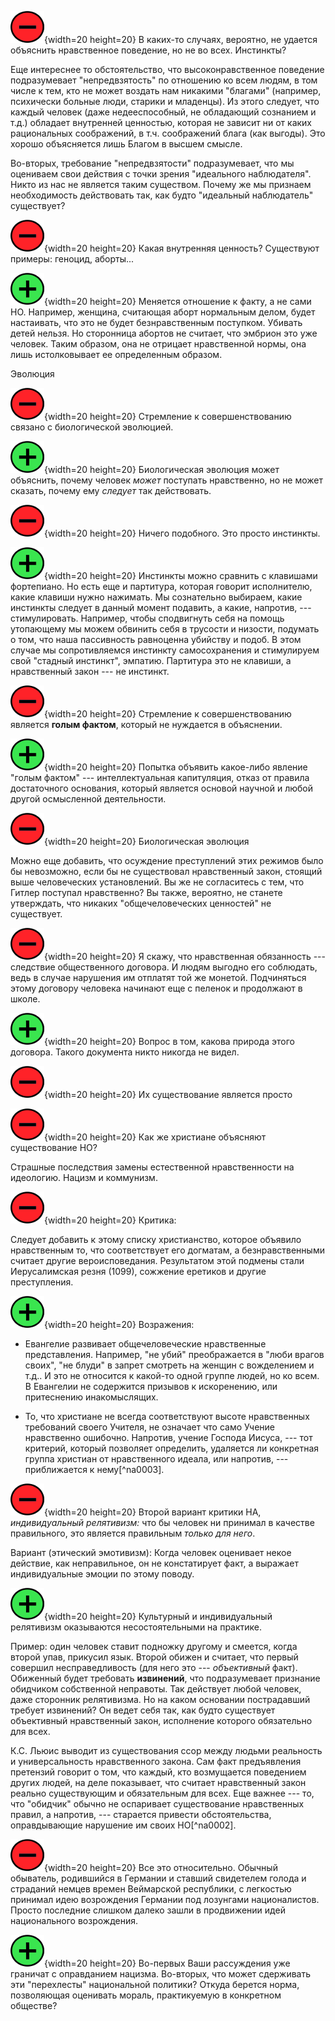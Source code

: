 
![](../image/a_letter03.png){width=20 height=20}    В каких-то случаях, вероятно, не удается объяснить нравственное поведение, но не во всех. Инстинкты? 

Еще интереснее то обстоятельство, что высоконравственное поведение подразумевает "непредвзятость" по отношению ко всем людям, в том числе к тем, кто не может воздать нам никакими "благами" (например, психически больные люди, старики и младенцы). Из этого следует, что каждый человек (даже недееспособный, не обладающий сознанием и т.д.) обладает внутренней ценностью, которая не зависит ни от каких рациональных соображений, в т.ч. соображений блага (как выгоды). Это хорошо объясняется лишь Благом в высшем смысле.

Во-вторых, требование "непредвзятости" подразумевает, что мы оцениваем свои действия с точки зрения "идеального наблюдателя". Никто из нас не является таким существом. Почему же мы признаем необходимость действовать так, как будто "идеальный наблюдатель" существует?

![](../image/a_letter03.png){width=20 height=20}     Какая внутренняя ценность? Существуют примеры: геноцид, аборты...

![](../image/cross05.png){width=20 height=20}   Меняется отношение к факту, а не сами НО. Например, женщина, считающая аборт нормальным делом, будет настаивать, что это не будет безнравственным поступком. Убивать детей нельзя. Но сторонница абортов не считает, что эмбрион это уже человек. Таким образом, она не отрицает нравственной нормы, она лишь истолковывает ее определенным образом.



Эволюция


![](../image/a_letter03.png){width=20 height=20}    Стремление к совершенствованию связано с биологической эволюцией.

![](../image/cross05.png){width=20 height=20}    Биологическая эволюция может объяснить, почему человек *может* поступать нравственно, но не может сказать, почему ему *следует* так действовать.

![](../image/a_letter03.png){width=20 height=20}     Ничего подобного. Это просто инстинкты.

![](../image/cross05.png){width=20 height=20}    Инстинкты можно сравнить с  клавишами фортепиано. Но есть еще и партитура, которая говорит исполнителю, какие клавиши нужно нажимать. Мы сознательно выбираем, какие инстинкты следует в данный момент подавить, а какие, напротив, --- стимулировать. Например, чтобы сподвигнуть себя на помощь утопающему мы можем обвинить себя в трусости и низости, подумать о том, что наша пассивность равноценна убийству и подоб. В этом случае мы сопротивляемся инстинкту самосохранения и стимулируем свой "стадный инстинкт", эмпатию. Партитура это не клавиши, а нравственный закон --- не инстинкт.





![](../image/a_letter03.png){width=20 height=20}     Стремление к совершенствованию является **голым фактом**, который не нуждается в объяснении.  

![](../image/cross05.png){width=20 height=20}     Попытка объявить какое-либо явление "голым фактом" --- интеллектуальная капитуляция, отказ от правила достаточного основания, который является основой научной и любой другой осмысленной деятельности. 

![](../image/a_letter03.png){width=20 height=20}     Биологическая эволюция

Можно еще добавить, что осуждение преступлений этих режимов было бы невозможно, если бы не существовал нравственный закон, стоящий выше человеческих установлений. Вы же не согласитесь с тем, что Гитлер поступал нравственно? Вы также, вероятно, не станете утверждать, что никаких "общечеловеческих ценностей" не существует.

![](../image/a_letter03.png){width=20 height=20}     Я скажу, что нравственная обязанность --- следствие общественного договора. И людям выгодно его соблюдать, ведь в случае нарушения им отплатят той же монетой. Подчиняться этому договору человека начинают еще с пеленок и продолжают в школе.

![](../image/cross05.png){width=20 height=20}   Вопрос в том, какова природа этого договора. Такого документа никто никогда не видел.



![](../image/a_letter03.png){width=20 height=20}     Их существование является просто 

 ![](../image/a_letter03.png){width=20 height=20}    Как же христиане объясняют существование НО? 





Страшные последствия замены естественной нравственности на идеологию. Нацизм и коммунизм.

![](../image/a_letter03.png){width=20 height=20}    Критика: 

Следует добавить к этому списку христианство, которое объявило нравственным то, что соответствует его догматам, а безнравственными считает другие вероисповедания. Результатом этой подмены стали Иерусалимская резня (1099), сожжение еретиков и другие преступления.

![](../image/cross05.png){width=20 height=20}     Возражения:

* Евангелие развивает общечеловеческие нравственные представления. Например, "не убий" преображается в "люби врагов своих", "не блуди" в запрет смотреть на женщин с вожделением и т.д.. И это не относится к какой-то одной группе людей, но ко всем. В Евангелии не содержится призывов к искоренению, или притеснению инакомыслящих.

* То, что христиане не всегда соответствуют высоте нравственных требований своего Учителя, не означает что само Учение нравственно ошибочно. Напротив, учение Господа Иисуса, --- тот критерий, который позволяет определить, удаляется ли конкретная группа христиан от нравственного идеала, или напротив, --- приближается к нему[^na0003].

![](../image/a_letter03.png){width=20 height=20}     Второй вариант критики НА, *индивидуальный релятивизм:* что бы человек ни принимал в качестве правильного, это является правильным *только для него*.

Вариант (этический эмотивизм): Когда человек оценивает некое действие, как неправильное, он не констатирует факт, а выражает индивидуальные эмоции по этому поводу.

![](../image/cross05.png){width=20 height=20}          Культурный и индивидуальный релятивизм оказываются несостоятельными на практике.

Пример: один человек ставит подножку другому и смеется, когда второй упав, прикусил язык. Второй обижен и считает, что первый совершил несправедливость (для него это --- *объективный* факт). Обиженный будет требовать **извинений**, что подразумевает признание обидчиком собственной неправоты. Так действует любой человек, даже сторонник релятивизма. Но на каком основании пострадавший требует извинений? Он ведет себя так, как будто существует объективный нравственный закон, исполнение которого обязательно для всех. 

К.С. Льюис выводит из существования ссор между людьми реальность и универсальность нравственного закона. Сам факт предъявления претензий говорит о том, что каждый, кто возмущается поведением других людей, на деле показывает, что считает нравственный закон реально существующим и обязательным для всех. Еще важнее --- то, что "обидчик" обычно не оспаривает существование нравственных правил, а напротив, --- старается привести обстоятельства, оправдывающие нарушение им своих НО[^na0002].


![](../image/a_letter03.png){width=20 height=20}     Все это относительно. Обычный обыватель, родившийся в Германии и ставший свидетелем голода и страданий немцев времен Веймарской республики, с легкостью принимал идею возрождения Германии под лозунгами националистов. Просто последние слишком далеко зашли в продвижении идей национального возрождения.

![](../image/cross05.png){width=20 height=20}    Во-первых Ваши рассуждения уже граничат с оправданием нацизма. Во-вторых, что может сдерживать эти "перехлесты" национальной политики? Откуда берется норма, позволяющая оценивать мораль, практикуемую в конкретном обществе? 

<!--
Во-вторых, неясно, что движет человечеством в этом процессе нравственного совершенствования? -->

<!--
Забота о пожилых или, скажем тяжело больных особях просто оказалось выгодной стратегией выживания.
-->


<!--Каким образом эти блага приводят не к *возможности*, а к *необходимости* нравственного поведения?-->


<!--Собственно, Ницше заявил, что если "Бог мертв", то "никаких моральных фактов не существует-->

<!--Об этом говорит, например, причта о милосердном самарянине: тот, кто сделал нам добро становится нашим ближним, поэтому и тот, по отношению к кому мы совершаем добрый поступок, становится нашим ближним (Мф. 5:43-48)-->

